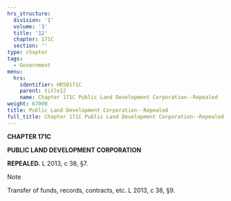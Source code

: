 ```yaml
---
hrs_structure:
  division: '1'
  volume: '3'
  title: '12'
  chapter: 171C
  section: ''
type: chapter
tags:
  - Government
menu:
  hrs:
    identifier: HRS0171C
    parent: title12
    name: Chapter 171C Public Land Development Corporation--Repealed
weight: 67000
title: Public Land Development Corporation--Repealed
full_title: Chapter 171C Public Land Development Corporation--Repealed
---
```

**CHAPTER 171C**

**PUBLIC LAND DEVELOPMENT CORPORATION**

**REPEALED.** L 2013, c 38, §7.

Note

Transfer of funds, records, contracts, etc. L 2013, c 38, §9.